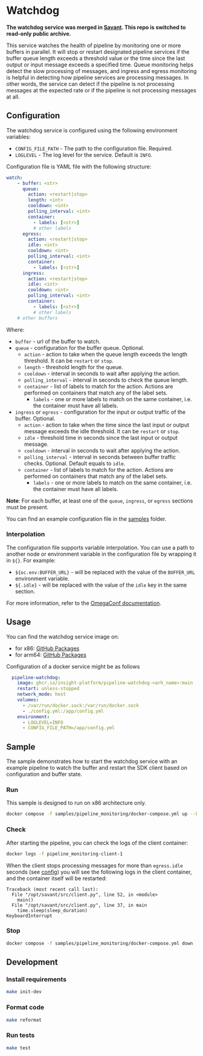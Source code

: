 # Watchdog

**The watchdog service was merged in [Savant](https://github.com/insight-platform/Savant). This repo is switched to read-only public archive.**

This service watches the health of pipeline by monitoring one or more buffers in parallel.
It will stop or restart designated pipeline services if the buffer queue length exceeds a threshold value or the time since the last output or input message exceeds a specified time. 
Queue monitoring helps detect the slow processing of messages, and ingress and egress monitoring is helpful in detecting how pipeline services are processing messages. 
In other words, the service can detect if the pipeline is not processing messages at the expected rate or if the pipeline is not processing messages at all.

## Configuration

The watchdog service is configured using the following environment variables:
* `CONFIG_FILE_PATH` - The path to the configuration file. Required.
* `LOGLEVEL` - The log level for the service. Default is `INFO`.

Configuration file is YAML file with the following structure:
```yaml
watch:
    - buffer: <str>
      queue:
        action: <restart|stop>
        length: <int>
        cooldown: <int>
        polling_interval: <int>
        container:
          - labels: [<str>]
          # other labels
      egress:
        action: <restart|stop>
        idle: <int>
        cooldown: <int>
        polling_interval: <int>
        container:
          - labels: [<str>]
      ingress:
        action: <restart|stop>
        idle: <int>
        cooldown: <int>
        polling_interval: <int>
        container:
          - labels: [<str>]
          # other labels
    # other buffers
```

Where:
* `buffer` - url of the buffer to watch.
* `queue` - configuration for the buffer queue. Optional.
  * `action` - action to take when the queue length exceeds the length threshold. It can be `restart` or `stop`.
  * `length` - threshold length for the queue.
  * `cooldown` - interval in seconds to wait after applying the action.
  * `polling_interval` - interval in seconds to check the queue length.
  * `container` - list of labels to match for the action. Actions are performed on containers that match any of the label sets.
    * `labels` - one or more labels to match on the same container, i.e. the container must have all labels.
* `ingress` or `egress` - configuration for the input or output traffic of the buffer. Optional.
  * `action` - action to take when the time since the last input or output message exceeds the idle threshold. It can be `restart` or `stop`.
  * `idle` - threshold time in seconds since the last input or output message.
  * `cooldown` - interval in seconds to wait after applying the action.
  * `polling_interval` - interval in seconds between buffer traffic checks. Optional. Default equals to `idle`.
  * `container` - list of labels to match for the action. Actions are performed on containers that match any of the label sets.
    * `labels` - one or more labels to match on the same container, i.e. the container must have all labels.

**Note**: For each buffer, at least one of the `queue`, `ingress`, or `egress` sections must be present.

You can find an example configuration file in the [samples](samples/pipeline_monitoring/config.yml) folder.

### Interpolation

The configuration file supports variable interpolation. You can use a path to another node or environment variable in the configuration file by wrapping it in `${}`. For example:
* `${oc.env:BUFFER_URL}` - will be replaced with the value of the `BUFFER_URL` environment variable.
* `${.idle}` - will be replaced with the value of the `idle` key in the same section.

For more information, refer to the [OmegaConf documentation](https://omegaconf.readthedocs.io/en/2.3_branch/usage.html#variable-interpolation).


## Usage

You can find the watchdog service image on:
* for x86: [GitHub Packages](https://github.com/insight-platform/PipelineWatchdog/pkgs/container/pipeline-watchdog-x86)
* for arm64: [GitHub Packages](https://github.com/insight-platform/PipelineWatchdog/pkgs/container/pipeline-watchdog-arm64)

Configuration of a docker service might be as follows
```yaml
  pipeline-watchdog:
    image: ghcr.io/insight-platform/pipeline-watchdog-<arh_name>:main
    restart: unless-stopped
    network_mode: host
    volumes:
      - /var/run/docker.sock:/var/run/docker.sock
      - ./config.yml:/app/config.yml
    environment:
      - LOGLEVEL=INFO
      - CONFIG_FILE_PATH=/app/config.yml
```


## Sample

The sample demonstrates how to start the watchdog service with an example pipeline to watch the buffer and restart the SDK client based on configuration and buffer state.

### Run

This sample is designed to run on x86 architecture only.

```bash
docker compose -f samples/pipeline_monitoring/docker-compose.yml up --build -d
```

### Check

After starting the pipeline, you can check the logs of the client container:

```bash
docker logs -f pipeline_monitoring-client-1
```

When the client stops processing messages for more than `egress.idle` seconds (see [config](samples/pipeline_monitoring/config.yml))
you will see the following logs in the client container, and the container itself will be restarted:

```
Traceback (most recent call last):
  File "/opt/savant/src/client.py", line 52, in <module>
    main()
  File "/opt/savant/src/client.py", line 37, in main
    time.sleep(sleep_duration)
KeyboardInterrupt
```

### Stop

```bash
docker compose -f samples/pipeline_monitoring/docker-compose.yml down
```

## Development

### Install requirements

```bash
make init-dev
```

### Format code

```bash
make reformat
```

### Run tests

```bash
make test
```
